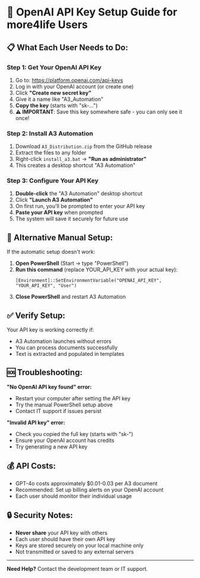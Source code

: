 # 🔐 OpenAI API Key Setup Guide for more4life Users

## 📋 What Each User Needs to Do:

### **Step 1: Get Your OpenAI API Key**
1. Go to: https://platform.openai.com/api-keys
2. Log in with your OpenAI account (or create one)
3. Click **"Create new secret key"**
4. Give it a name like "A3_Automation"
5. **Copy the key** (starts with "sk-...")
6. **⚠️ IMPORTANT**: Save this key somewhere safe - you can only see it once!

### **Step 2: Install A3 Automation**
1. Download `A3_Distribution.zip` from the GitHub release
2. Extract the files to any folder
3. Right-click `install_a3.bat` → **"Run as administrator"**
4. This creates a desktop shortcut "A3 Automation"

### **Step 3: Configure Your API Key**
1. **Double-click** the "A3 Automation" desktop shortcut
2. Click **"Launch A3 Automation"**
3. On first run, you'll be prompted to enter your API key
4. **Paste your API key** when prompted
5. The system will save it securely for future use

## 🎯 Alternative Manual Setup:

If the automatic setup doesn't work:

1. **Open PowerShell** (Start → type "PowerShell")
2. **Run this command** (replace YOUR_API_KEY with your actual key):
   ```
   [Environment]::SetEnvironmentVariable("OPENAI_API_KEY", "YOUR_API_KEY", "User")
   ```
3. **Close PowerShell** and restart A3 Automation

## ✅ Verify Setup:

Your API key is working correctly if:
- A3 Automation launches without errors
- You can process documents successfully
- Text is extracted and populated in templates

## 🆘 Troubleshooting:

**"No OpenAI API key found" error:**
- Restart your computer after setting the API key
- Try the manual PowerShell setup above
- Contact IT support if issues persist

**"Invalid API key" error:**
- Check you copied the full key (starts with "sk-")
- Ensure your OpenAI account has credits
- Try generating a new API key

## 💰 API Costs:

- GPT-4o costs approximately $0.01-0.03 per A3 document
- Recommended: Set up billing alerts on your OpenAI account
- Each user should monitor their individual usage

## 🔒 Security Notes:

- **Never share** your API key with others
- Each user should have their own API key
- Keys are stored securely on your local machine only
- Not transmitted or saved to any external servers

---

**Need Help?** Contact the development team or IT support.